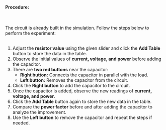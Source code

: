 
 
<h4>Procedure:</h4><br>
<p>
The circuit is already built in the simulation. Follow the steps below to perform the experiment:<br><br>

1. Adjust the **resistor value** using the given slider and click the **Add Table** button to store the data in the table.<br>
2. Observe the initial values of **current, voltage, and power** before adding the capacitor.<br>
3. There are **two red buttons** near the capacitor: <br>
   - **Right button:** Connects the capacitor in parallel with the load.<br>
   - **Left button:** Removes the capacitor from the circuit.<br>
4. Click the **Right button** to add the capacitor to the circuit.<br>
5. Once the capacitor is added, observe the new readings of **current, voltage, and power**.<br>
6. Click the **Add Table** button again to store the new data in the table.<br>
7. Compare the **power factor** before and after adding the capacitor to analyze the improvement.<br>
8. Use the **Left button** to remove the capacitor and repeat the steps if needed.<br>
</p>

